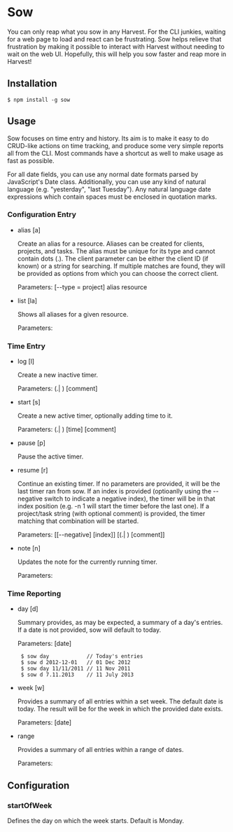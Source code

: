 # Sow

You can only reap what you sow in any Harvest. For the CLI junkies, waiting for
a web page to load and react can be frustrating. Sow helps relieve that 
frustration by making it possible to interact with Harvest without needing to 
wait on the web UI. Hopefully, this will help you sow faster and reap more in 
Harvest!

## Installation

    $ npm install -g sow


## Usage

Sow focuses on time entry and history. Its aim is to make it easy to do 
CRUD-like actions on time tracking, and produce some very simple reports all
from the CLI. Most commands have a shortcut as well to make usage as fast as 
possible.

For all date fields, you can use any normal date formats parsed by JavaScript's
Date class. Additionally, you can use any kind of natural language (e.g.
"yesterday", "last Tuesday"). Any natural language date expressions which
contain spaces must be enclosed in quotation marks.


### Configuration Entry

* alias [a]

    Create an alias for a resource. Aliases can be created for clients, 
    projects, and tasks. The alias must be unique for its type and cannot 
    contain dots (.). The client parameter can be either the client ID (if 
    known) or a string for searching. If multiple matches are found, they will 
    be provided as options from which you can choose the correct client.

    Parameters: [--type = project] alias resource

* list [la]

    Shows all aliases for a given resource.

    Parameters: <resource>


### Time Entry

* log [l]

    Create a new inactive timer.

    Parameters: <project>(.| )<task> <time> [comment]

* start [s]

    Create a new active timer, optionally adding time to it.

    Parameters: <project>(.| )<task> [time] [comment]

* pause [p]

    Pause the active timer.

* resume [r]

    Continue an existing timer. If no parameters are provided, it will be the 
    last timer ran from sow. If an index is provided (optioanlly using the
    --negative switch to indicate a negative index), the timer will be in that
    index position (e.g. -n 1 will start the timer before the last one). If a 
    project/task string (with optional comment) is provided, the timer matching
    that combination will be started.

    Parameters: [[--negative] [index]] [<project>(.| )<task> [comment]]

* note [n]

    Updates the note for the currently running timer.

    Parameters: <note>


### Time Reporting

*  day [d]

    Summary provides, as may be expected, a summary of a day's entries. If a 
    date is not provided, sow will default to today.

    Parameters: [date]

        $ sow day            // Today's entries
        $ sow d 2012-12-01   // 01 Dec 2012
        $ sow day 11/11/2011 // 11 Nov 2011
        $ sow d 7.11.2013    // 11 July 2013

* week [w]

    Provides a summary of all entries within a set week. The default date is
    today. The result will be for the week in which the provided date exists.

    Parameters: [date]

* range

    Provides a summary of all entries within a range of dates.

    Parameters: <fromDate> <toDate>


## Configuration

### startOfWeek

Defines the day on which the week starts. Default is Monday.

